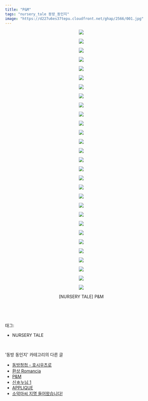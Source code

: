 ```yaml
---
title: "P&M"
tags: "nursery_tale 동방_동인지"
image: "https://d227u6es37tepu.cloudfront.net/ghap/2566/001.jpg"
---
```

<div class="article">
<p style="text-align: center; clear: none; float: none;"><img src="{{ site.imgserver6 }}/ghap/2566/001.jpg"/></p>
<p style="text-align: center; clear: none; float: none;"><img src="{{ site.imgserver6 }}/ghap/2566/002.jpg"/></p>
<p style="text-align: center; clear: none; float: none;"><img src="{{ site.imgserver6 }}/ghap/2566/003.jpg"/></p>
<p style="text-align: center; clear: none; float: none;"><img src="{{ site.imgserver6 }}/ghap/2566/004.jpg"/></p>
<p style="text-align: center; clear: none; float: none;"><img src="{{ site.imgserver6 }}/ghap/2566/005.jpg"/></p>
<p style="text-align: center; clear: none; float: none;"><img src="{{ site.imgserver6 }}/ghap/2566/006.jpg"/></p>
<p style="text-align: center; clear: none; float: none;"><img src="{{ site.imgserver6 }}/ghap/2566/007.jpg"/></p>
<p style="text-align: center; clear: none; float: none;"><img src="{{ site.imgserver6 }}/ghap/2566/008.jpg"/></p>
<p style="text-align: center; clear: none; float: none;"><img src="{{ site.imgserver6 }}/ghap/2566/009.jpg"/></p>
<p style="text-align: center; clear: none; float: none;"><img src="{{ site.imgserver6 }}/ghap/2566/010.jpg"/></p>
<p style="text-align: center; clear: none; float: none;"><img src="{{ site.imgserver6 }}/ghap/2566/011.jpg"/></p>
<p style="text-align: center; clear: none; float: none;"><img src="{{ site.imgserver6 }}/ghap/2566/012.jpg"/></p>
<p style="text-align: center; clear: none; float: none;"><img src="{{ site.imgserver6 }}/ghap/2566/013.jpg"/></p>
<p style="text-align: center; clear: none; float: none;"><img src="{{ site.imgserver6 }}/ghap/2566/014.jpg"/></p>
<p style="text-align: center; clear: none; float: none;"><img src="{{ site.imgserver6 }}/ghap/2566/015.jpg"/></p>
<p style="text-align: center; clear: none; float: none;"><img src="{{ site.imgserver6 }}/ghap/2566/016.jpg"/></p>
<p style="text-align: center; clear: none; float: none;"><img src="{{ site.imgserver6 }}/ghap/2566/017.jpg"/></p>
<p style="text-align: center; clear: none; float: none;"><img src="{{ site.imgserver6 }}/ghap/2566/018.jpg"/></p>
<p style="text-align: center; clear: none; float: none;"><img src="{{ site.imgserver6 }}/ghap/2566/019.jpg"/></p>
<p style="text-align: center; clear: none; float: none;"><img src="{{ site.imgserver6 }}/ghap/2566/020.jpg"/></p>
<p style="text-align: center; clear: none; float: none;"><img src="{{ site.imgserver6 }}/ghap/2566/021.jpg"/></p>
<p style="text-align: center; clear: none; float: none;"><img src="{{ site.imgserver6 }}/ghap/2566/022.jpg"/></p>
<p style="text-align: center; clear: none; float: none;"><img src="{{ site.imgserver6 }}/ghap/2566/023.jpg"/></p>
<p style="text-align: center; clear: none; float: none;"><img src="{{ site.imgserver6 }}/ghap/2566/024.jpg"/></p>
<p style="text-align: center; clear: none; float: none;"><img src="{{ site.imgserver6 }}/ghap/2566/025.jpg"/></p>
<p style="text-align: center; clear: none; float: none;"><img src="{{ site.imgserver6 }}/ghap/2566/026.jpg"/></p>
<p style="text-align: center; clear: none; float: none;"><img src="{{ site.imgserver6 }}/ghap/2566/027.jpg"/></p>
<p style="text-align: center; clear: none; float: none;"><img src="{{ site.imgserver6 }}/ghap/2566/028.jpg"/></p>
<p style="text-align: center; clear: none; float: none;"><img src="{{ site.imgserver6 }}/ghap/2566/029.jpg"/></p>
<p style="text-align: center; clear: none; float: none;">[NURSERY TALE] P&amp;M</p>
<p><br/></p>
</div><br/>
<div class="tagTrail">
<p>태그: </p>
<ul>
<li>NURSERY TALE</li>
</ul>
</div><br/>
<div class="another">
<p>'동방 동인지' 카테고리의 다른 글</p>
<ul>
<li><a href="/ghap_2568">동방청첩 - 호시우츠로</a></li>
<li><a href="/ghap_2567">환상 Romancia</a></li>
<li><a href="/ghap_2566">P&amp;M</a></li>
<li><a href="/ghap_2565">신☆누님 1</a></li>
<li><a href="/ghap_2564">APPLIQUE</a></li>
<li><a href="/ghap_2563">소악마씨 지명 들어왔습니다!</a></li>
</ul>
</div><br/>
<div class="cb_module cb_fluid">
<div class="cb_wrt cb_profile">
</div><!-- commentList close -->
</div><br/>

